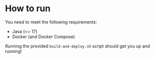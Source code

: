 # How to run

You need to meet the following requirements:

- Java (<= 17)
- Docker (and Docker Compose)

Running the provided `build-and-deploy.sh` script should get you up and running!
